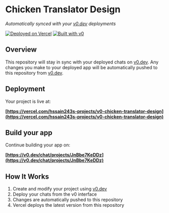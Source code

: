 # Chicken Translator Design

*Automatically synced with your [v0.dev](https://v0.dev) deployments*

[![Deployed on Vercel](https://img.shields.io/badge/Deployed%20on-Vercel-black?style=for-the-badge&logo=vercel)](https://vercel.com/hssain243s-projects/v0-chicken-translator-design)
[![Built with v0](https://img.shields.io/badge/Built%20with-v0.dev-black?style=for-the-badge)](https://v0.dev/chat/projects/JnBbe7KeDDz)

## Overview

This repository will stay in sync with your deployed chats on [v0.dev](https://v0.dev).
Any changes you make to your deployed app will be automatically pushed to this repository from [v0.dev](https://v0.dev).

## Deployment

Your project is live at:

**[https://vercel.com/hssain243s-projects/v0-chicken-translator-design](https://vercel.com/hssain243s-projects/v0-chicken-translator-design)**

## Build your app

Continue building your app on:

**[https://v0.dev/chat/projects/JnBbe7KeDDz](https://v0.dev/chat/projects/JnBbe7KeDDz)**

## How It Works

1. Create and modify your project using [v0.dev](https://v0.dev)
2. Deploy your chats from the v0 interface
3. Changes are automatically pushed to this repository
4. Vercel deploys the latest version from this repository